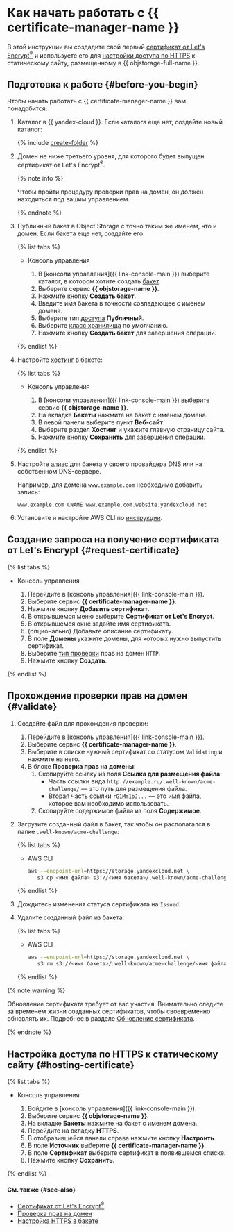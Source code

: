 # Как начать работать c {{ certificate-manager-name }}

В этой инструкции вы создадите свой первый [сертификат от Let's Encrypt<sup>®</sup>](../concepts/managed-certificate.md) и используете его для [настройки доступа по HTTPS](../../storage/operations/hosting/certificate.md) к статическому сайту, размещенному в {{ objstorage-full-name }}. 

## Подготовка к работе {#before-you-begin}

Чтобы начать работать с {{ certificate-manager-name }} вам понадобится:

1. Каталог в {{ yandex-cloud }}. Если каталога еще нет, создайте новый каталог:

    {% include [create-folder](../../_includes/create-folder.md) %}
  
1. Домен не ниже третьего уровня, для которого будет выпущен сертификат от Let's Encrypt<sup>®</sup>.

    {% note info %}

    Чтобы пройти процедуру проверки прав на домен, он должен находиться под вашим управлением.

    {% endnote %}

1. Публичный бакет в Object Storage с точно таким же именем, что и домен. Если бакета еще нет, создайте его:
    
    {% list tabs %}
    
    - Консоль управления
    
        1. В [консоли управления]({{ link-console-main }}) выберите каталог, в котором хотите создать [бакет](../../storage/concepts/bucket.md).
        1. Выберите сервис **{{ objstorage-name }}**. 
        1. Нажмите кнопку **Создать бакет**.
        1. Введите имя бакета в точности совпадающее с именем домена.
        1. Выберите тип [доступа](../../storage/concepts/bucket.md#bucket-access) **Публичный**.
        1. Выберите [класс хранилища](../../storage/concepts/storage-class.md) по умолчанию.
        1. Нажмите кнопку **Создать бакет** для завершения операции.
     
    {% endlist %}
    
1. Настройте [хостинг](../../storage/operations/hosting/setup.md) в бакете:
   
    {% list tabs %}
    
    - Консоль управления
    
        1. В [консоли управления]({{ link-console-main }}) выберите сервис **{{ objstorage-name }}**.
        1. На вкладке **Бакеты** нажмите на бакет с именем домена.
        1. В левой панели выберите пункт **Веб-сайт**.
        1. Выберите раздел **Хостинг** и укажите главную страницу сайта.
        1. Нажмите кнопку **Сохранить** для завершения операции.
    
    {% endlist %}
    
1. Настройте [алиас](../../storage/operations/hosting/own-domain.md) для бакета у своего провайдера DNS или на собственном DNS-сервере.

    Например, для домена `www.example.com` необходимо добавить запись:
    
    ```
    www.example.com CNAME www.example.com.website.yandexcloud.net
    ```
1. Установите и настройте AWS CLI по [инструкции](../../storage/tools/aws-cli.md#before-you-begin).

## Создание запроса на получение сертификата от Let's Encrypt {#request-certificate}

{% list tabs %}

- Консоль управления
    
    1. Перейдите в [консоль управления]({{ link-console-main }}).
    1. Выберите сервис **{{ certificate-manager-name }}**.
    1. Нажмите кнопку **Добавить сертификат**.
    1. В открывшемся меню выберите **Сертификат от Let's Encrypt**.
    1. В открывшемся окне задайте имя сертификата.    
    1. (опционально) Добавьте описание сертификату.
    1. В поле **Домены** укажите домены, для которых нужно выпустить сертификат.
    1. Выберите [тип проверки](../concepts/challenges.md) прав на домен `HTTP`. 
    1. Нажмите кнопку **Создать**.

{% endlist %}

## Прохождение проверки прав на домен {#validate}

1. Создайте файл для прохождения проверки:
    1. Перейдите в [консоль управления]({{ link-console-main }}).
    1. Выберите сервис **{{ certificate-manager-name }}**.
    1. Выберите в списке нужный сертификат со статусом `Validating` и нажмите на него.
    1. В блоке **Проверка прав на домены**:
        1. Скопируйте ссылку из поля **Ссылка для размещения файла**:
            * Часть ссылки вида `http://example.ru/.well-known/acme-challenge/` — это путь для размещения файла.
            * Вторая часть ссылки `rG1Mm1bJ...` — это имя файла, которое вам необходимо использовать.
        1. Скопируйте содержимое файла из поля **Содержимое**.
1. Загрузите созданный файл в бакет, так чтобы он располагался в папке `.well-known/acme-challenge`:
    
    {% list tabs %}
    
    - AWS CLI
    
        ```bash
        aws --endpoint-url=https://storage.yandexcloud.net \ 
           s3 cp <имя файла> s3://<имя бакета>/.well-known/acme-challenge/<имя файла>
        ```
    
    {% endlist %}
    
1. Дождитесь изменения статуса сертификата на `Issued`.
1. Удалите созданный файл из бакета:
    
    {% list tabs %}
    
    - AWS CLI
    
        ```bash
        aws --endpoint-url=https://storage.yandexcloud.net \ 
           s3 rm s3://<имя бакета>/.well-known/acme-challenge/<имя файла>
        ```
   
    {% endlist %}


{% note warning %}

Обновление сертификата требует от вас участия. Внимательно следите за временем жизни созданных сертификатов, чтобы своевременно обновлять их. Подробнее в разделе [Обновление сертификата](../concepts/managed-certificate.md#renew).

{% endnote %}

## Настройка доступа по HTTPS к статическому сайту {#hosting-certificate}

{% list tabs %}

- Консоль управления
    
    1. Войдите в [консоль управления]({{ link-console-main }}).
    1. Выберите сервис **{{ objstorage-name }}**.
    1. На вкладке **Бакеты** нажмите на бакет с именем домена.
    1. Перейдите на вкладку **HTTPS**.
    1. В отобразившейся панели справа нажмите кнопку **Настроить**.
    1. В поле **Источник** выберите **{{ certificate-manager-name }}**.
    1. В поле **Сертификат** выберите сертификат в появившемся списке. 
    1. Нажмите кнопку **Сохранить**.

{% endlist %}


#### См. также {#see-also}

- [Сертификат от Let's Encrypt<sup>®</sup>](../concepts/managed-certificate.md)
- [Проверка прав на домен](../concepts/challenges.md)
- [Настройка HTTPS в бакете](../../storage/operations/hosting/certificate.md)
